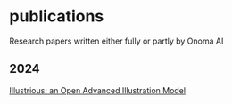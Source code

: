 # publications
Research papers written either fully or partly by Onoma AI
## 2024
[Illustrious: an Open Advanced Illustration Model](https://arxiv.org/abs/2409.19946)
